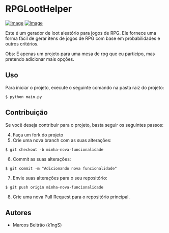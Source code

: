 # RPGLootHelper

[![Image](https://img.shields.io/badge/Linguagem-Python-blue.svg?style=flat-square)](https://www.python.org/)
[![Image](https://img.shields.io/badge/Vers%C3%A3o-3.x-blue.svg?style=flat-square)](https://www.python.org/downloads/)


Este é um gerador de loot aleatório para jogos de RPG. Ele fornece uma forma fácil de gerar itens de jogos de RPG com base em probabilidades e outros critérios.

Obs: É apenas um projeto para uma mesa de rpg que eu participo, mas pretendo adicionar mais opções.

## Uso

Para iniciar o projeto, execute o seguinte comando na pasta raiz do projeto:

```
$ python main.py
```

## Contribuição

Se você deseja contribuir para o projeto, basta seguir os seguintes passos:

4. Faça um fork do projeto
5. Crie uma nova branch com as suas alterações:

```
$ git checkout -b minha-nova-funcionalidade
```
6. Commit as suas alterações:

```
$ git commit -m "Adicionando nova funcionalidade"
```

7. Envie suas alterações para o seu repositório:

```
$ git push origin minha-nova-funcionalidade
```
   
8. Crie uma nova Pull Request para o repositório principal.

## Autores

* Marcos Beltrão (k1ngS)
